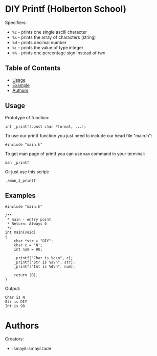 # DIY Printf (Holberton School)


Specifiers:
- `%c` - prints one single asciII character
- `%s` - prints the array of characters (string)
- `%d` - prints decimal number
- `%i` - prints the value of type integer
- `%%` - prints one percentage sign instead of two
## Table of Contents
- [Usage](#usage)
- [Example](#example)
- [Authors](#authors)

## Usage

Prototype of function:
```
int _printf(const char *format, ...);
```

To use our printf function you just need to include our head file "main.h":
```
#include "main.h"
```
To get man page of printf you can use `man` command in your terminal:
```
man _printf
```
Or just use this script:
```
./man_3_printf
```

## Examples

```
#include "main.h"

/**
 * main - entry point
 * Return: Always 0
 */
int main(void)
{
    char *str = "DIY";
    char c = 'N';
    int num = 98;

    _printf("Char is %c\n", c);
    _printf("Str is %s\n", str);
    _printf("Int is %d\n", num);

    return (0);
}
```
Output:
```
Char is N
Str is DIY
Int is 98

```

# Authors
Creators:
- ismayil ismayilzade
